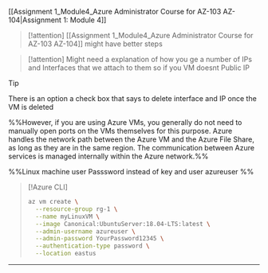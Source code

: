 
[[Assignment 1_Module4_Azure Administrator Course for AZ-103 AZ-104|Assignment 1: Module 4]]

> [!attention]
> [[Assignment 1_Module4_Azure Administrator Course for AZ-103 AZ-104]] might have better steps

> [!attention]
> Might need a explanation of how you ge a number of IPs and Interfaces that we attach to them so if you VM doesnt Public IP
> 

> [!tip]
> There is an option a check box that says to delete interface and IP once the VM is deleted

%%However, if you are using Azure VMs, you generally do not need to manually open ports on the VMs themselves for this purpose. Azure handles the network path between the Azure VM and the Azure File Share, as long as they are in the same region. The communication between Azure services is managed internally within the Azure network.%%


%%Linux machine user Passsword instead of key and user azureuser
%%

> [!Azure CLI]
> 
> ```bash
> az vm create \
>   --resource-group rg-1 \
>   --name myLinuxVM \
>   --image Canonical:UbuntuServer:18.04-LTS:latest \
>   --admin-username azureuser \
>   --admin-password YourPassword12345 \
>   --authentication-type password \
>   --location eastus
> ```
> 

--- 
